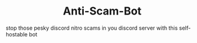 <h1 align="center"> Anti-Scam-Bot </h1>
stop those pesky discord nitro scams in you discord server with this self-hostable bot
